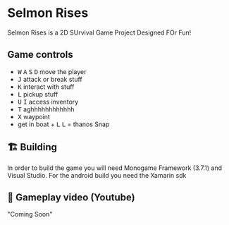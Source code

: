 # Selmon Rises

Selmon Rises is a 2D SUrvival Game Project Designed FOr Fun!

## Game controls

- <kbd>W</kbd> <kbd>A</kbd> <kbd>S</kbd> <kbd>D</kbd> move the player
- <kbd>J</kbd> attack or break stuff
- <kbd>K</kbd> interact with stuff
- <kbd>L</kbd> pickup stuff
- <kbd>U</kbd> <kbd>I</kbd> access inventory
- <kbd>T</kbd> aghhhhhhhhhhhh
- <kbd>X</kbd> waypoint
- get in boat + <kbd>L</kbd> <kbd>L</kbd> = thanos Snap


## 🏗 Building

In order to build the game you will need Monogame Framework (3.7.1) and Visual Studio.
For the android build you need the Xamarin sdk

## 🎥 Gameplay video (Youtube)

"Coming Soon"
